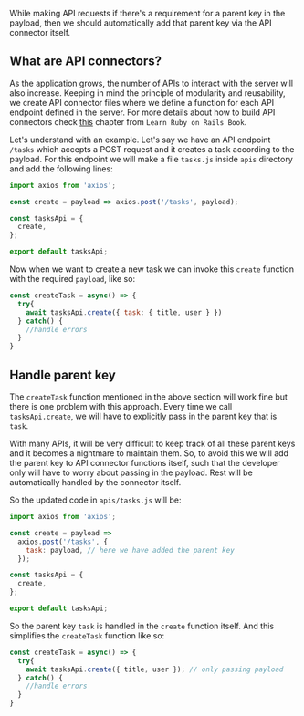 While making API requests if there's a requirement for a parent key in the payload, then we should automatically add that parent key via the API connector itself.

## What are API connectors?

As the application grows, the number of APIs to interact with the server will also increase. Keeping in mind the principle of modularity and reusability, we create API connector files where we define a function for each API endpoint defined in the server. For more details about how to build API connectors check [this](/learn-rubyonrails/building-and-organizing-apis#organizing-apis) chapter from `Learn Ruby on Rails Book`.

Let's understand with an example. Let's say we have an API endpoint `/tasks` which accepts a POST request and it creates a task according to the payload. For this endpoint we will make a file `tasks.js` inside `apis` directory and add the following lines:

```jsx
import axios from 'axios';

const create = payload => axios.post('/tasks', payload);

const tasksApi = {
  create,
};

export default tasksApi;
```

Now when we want to create a new task we can invoke this `create` function with the required `payload`, like so:

```jsx
const createTask = async() => {
  try{
    await tasksApi.create({ task: { title, user } })
  } catch() {
    //handle errors
  }
}
```

## Handle parent key

The `createTask` function mentioned in the above section will work fine but there is one problem with this approach. Every time we call `tasksApi.create`, we will have to explicitly pass in the parent key that is `task`.

With many APIs, it will be very difficult to keep track of all these parent keys and it becomes a nightmare to maintain them. So, to avoid this we will add the parent key to API connector functions itself, such that the developer only will have to worry about passing in the payload. Rest will be automatically handled by the connector itself.

So the updated code in `apis/tasks.js` will be:

```jsx
import axios from 'axios';

const create = payload =>
  axios.post('/tasks', {
    task: payload, // here we have added the parent key
  });

const tasksApi = {
  create,
};

export default tasksApi;
```

So the parent key `task` is handled in the `create` function itself. And this simplifies the `createTask` function like so:

```jsx
const createTask = async() => {
  try{
    await tasksApi.create({ title, user }); // only passing payload
  } catch() {
    //handle errors
  }
}
```
